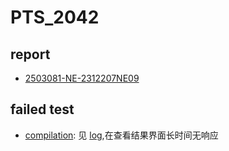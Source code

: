 # PTS_2042

## report  

- [2503081-NE-2312207NE09](https://openbenchmarking.org/result/2503081-NE-2312207NE09)

## failed test

- [compilation](https://openbenchmarking.org/suite/pts/compilation): 见 [log](../log/compilation.log),在查看结果界面长时间无响应
